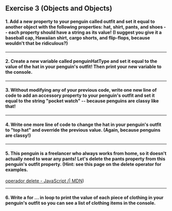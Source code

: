 ## Exercise 3 (Objects and Objects)

#### 1. Add a new property to your penguin called outfit and set it equal to another object with the following properties: hat, shirt, pants, and shoes -- each property should have a string as its value! (I suggest you give it a baseball cap, Hawaiian shirt, cargo shorts, and flip-flops, because wouldn't that be ridiculous?)

---
#### 2. Create a new variable called penguinHatType and set it equal to the value of the hat in your penguin's outfit! Then print your new variable to the console.

---
#### 3. Without modifying any of your previous code, write one new line of code to add an accessory property to your penguin's outfit and set it equal to the string "pocket watch" -- because penguins are classy like that!

---
#### 4. Write one more line of code to change the hat in your penguin's outfit to "top hat" and override the previous value. (Again, because penguins are classy!)

---
#### 5. This penguin is a freelancer who always works from home, so it doesn't actually need to wear any pants! Let's delete the pants property from this penguin's outfit property. (Hint: see this page on the delete operator for examples.
[operador delete - JavaScript /| MDN](https://developer.mozilla.org/es/docs/Web/JavaScript/Referencia/Operadores/delete))

---
#### 6. Write a for ... in loop to print the value of each piece of clothing in your penguin's outfit so you can see a list of clothing items in the console.


